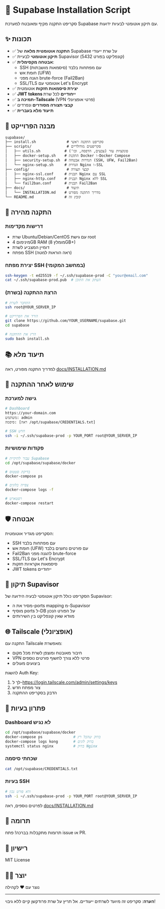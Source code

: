 # 🚀 Supabase Installation Script

סקריפט התקנה מקיף ומאובטח למערכת Supabase עם תיקון אוטומטי לבעיות ידועות.

## ✨ תכונות

- ✅ **התקנה אוטומטית מלאה** של Supabase על שרת ייעודי
- ✅ **תיקון אוטומטי** לבעיית Supavisor (קונפליקט בפורט 5432)
- ✅ **אבטחה מקסימלית**:
  - SSH עם מפתחות בלבד (סיסמאות מושבתות)
  - חומת אש (UFW)
  - הגנה מפני brute-force (Fail2Ban)
  - SSL/TLS אוטומטי עם Let's Encrypt
- ✅ **יצירת סיסמאות חזקות** אוטומטית
- ✅ **JWT tokens ייחודיים** לכל שרת
- ✅ **תמיכה ב-Tailscale** (VPN פרטי אופציונלי)
- ✅ **קבצי תצורה מסודרים** ונפרדים
- ✅ **תיעוד מלא בעברית**

## 📁 מבנה הפרוייקט

```
supabase/
├── install.sh              # סקריפט התקנה ראשי
├── scripts/                # סקריפטים מודולריים
│   ├── utils.sh           # פונקציות עזר (צבעים, הדפסה, וכו')
│   ├── docker-setup.sh    # התקנת Docker ו-Docker Compose
│   ├── security-setup.sh  # הגדרות אבטחה (SSH, UFW, Fail2Ban)
│   └── nginx-setup.sh     # הגדרת Nginx ו-SSL
├── config/                 # קבצי תצורה
│   ├── nginx-ssl.conf     # תבנית Nginx עם SSL
│   ├── nginx-http.conf    # תבנית Nginx ללא SSL
│   └── fail2ban.conf      # תבנית Fail2Ban
├── docs/                   # תיעוד
│   └── INSTALLATION.md    # מדריך התקנה מפורט
└── README.md              # קובץ זה
```

## 🚀 התקנה מהירה

### דרישות מקדימות

- שרת Ubuntu/Debian/CentOS עם גישת root
- מינימום 4GB RAM (מומלץ 8GB+)
- דומיין המצביע לשרת
- מפתח SSH (ראה הוראות למטה)

### יצירת מפתח SSH (במחשב המקומי)

```bash
ssh-keygen -t ed25519 -f ~/.ssh/supabase-prod -C "your@email.com"
cat ~/.ssh/supabase-prod.pub  # העתק את התוכן
```

### הרצת ההתקנה (בשרת)

```bash
# התחבר לשרת
ssh root@YOUR_SERVER_IP

# הורד את הפרוייקט
git clone https://github.com/YOUR_USERNAME/supabase.git
cd supabase

# הרץ את ההתקנה
sudo bash install.sh
```

## 📚 תיעוד מלא

למדריך התקנה מפורט, ראה [docs/INSTALLATION.md](docs/INSTALLATION.md)

## 🔧 שימוש לאחר ההתקנה

### גישה למערכת

```bash
# Dashboard
https://your-domain.com
משתמש: admin
סיסמה: [ראה /opt/supabase/CREDENTIALS.txt]

# SSH חדש
ssh -i ~/.ssh/supabase-prod -p YOUR_PORT root@YOUR_SERVER_IP
```

### פקודות שימושיות

```bash
# עבור לתיקיית Supabase
cd /opt/supabase/supabase/docker

# בדיקת סטטוס
docker-compose ps

# צפייה בלוגים
docker-compose logs -f

# רסטארט
docker-compose restart
```

## 🛡️ אבטחה

הסקריפט מגדיר אוטומטית:

- SSH עם מפתחות בלבד
- חומת אש (UFW) עם פורטים נחוצים בלבד
- Fail2Ban להגנה מפני brute-force
- SSL/TLS עם Let's Encrypt
- סיסמאות אקראיות חזקות
- JWT tokens ייחודיים

## 🔨 תיקון Supavisor

הסקריפט כולל תיקון אוטומטי לבעיה הידועה של Supavisor:

- מסיר את ה-ports mapping מ-Supavisor
- מוסיף ports ל-DB על הפורט הנכון
- מוודא שאין קונפליקט בין השירותים

## 🌐 Tailscale (אופציונלי)

התקנה עם Tailscale מאפשרת:

- חיבור מאובטח ומוצפן לשרת מכל מקום
- VPN פרטי ללא צורך לחשוף פורטים נוספים
- ביצועים מעולים

להשגת Auth Key:
1. לך ל-https://login.tailscale.com/admin/settings/keys
2. צור מפתח חדש
3. הדבק בסקריפט ההתקנה

## 🐛 פתרון בעיות

### Dashboard לא נגיש

```bash
cd /opt/supabase/supabase/docker
docker-compose ps              # בדוק שהכל רץ
docker-compose logs kong       # בדוק לוגים
systemctl status nginx         # בדוק Nginx
```

### שכחתי סיסמה

```bash
cat /opt/supabase/CREDENTIALS.txt
```

### בעיות SSH

```bash
# ודא פורט נכון
ssh -i ~/.ssh/supabase-prod -p YOUR_PORT root@YOUR_SERVER_IP
```

לפרטים נוספים, ראה [docs/INSTALLATION.md](docs/INSTALLATION.md)

## 🤝 תרומה

תרומות מתקבלות בברכה! פתח issue או PR.

## 📝 רישיון

MIT License

## 👨‍💻 יוצר

נוצר עם ❤️ לקהילה

---

**הערה**: סקריפט זה מיועד לשרתים ייעודיים. אל תריץ על שרת פרודקשן קיים ללא גיבוי!
